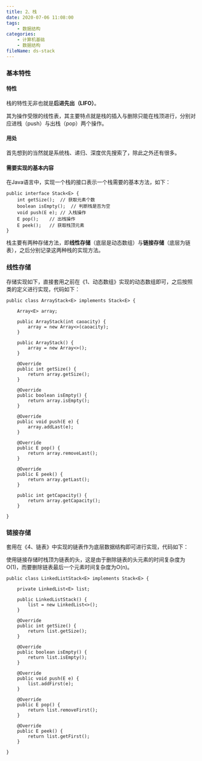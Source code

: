 ```yaml
---
title: 2、栈
date: 2020-07-06 11:08:00
tags:
	- 数据结构
categories:
	- 计算机基础
	- 数据结构
fileName: ds-stack
---
```


### 基本特性

#### 特性

栈的特性无非也就是**后进先出（LIFO）**。

其为操作受限的线性表，其主要特点就是栈的插入与删除只能在栈顶进行，分别对应进栈（push）与出栈（pop）两个操作。

#### 用处

首先想到的当然就是系统栈、递归、深度优先搜索了，除此之外还有很多。

#### 需要实现的基本内容

在Java语言中，实现一个栈的接口表示一个栈需要的基本方法，如下：

```
public interface Stack<E> {
    int getSize();	// 获取元素个数
    boolean isEmpty();	// 判断栈是否为空
    void push(E e);	// 入栈操作
    E pop();	// 出栈操作
    E peek();	// 获取栈顶元素
}
```

栈主要有两种存储方法，即**线性存储**（底层是动态数组）与**链接存储**（底层为链表），之后分别记录这两种栈的实现方法。



### 线性存储

存储实现如下，直接套用之前在《1、动态数组》实现的动态数组即可，之后按照类的定义进行实现，代码如下：

```
public class ArrayStack<E> implements Stack<E> {

    Array<E> array;

    public ArrayStack(int caoacity) {
        array = new Array<>(caoacity);
    }

    public ArrayStack() {
        array = new Array<>();
    }

    @Override
    public int getSize() {
        return array.getSize();
    }

    @Override
    public boolean isEmpty() {
        return array.isEmpty();
    }

    @Override
    public void push(E e) {
        array.addLast(e);
    }

    @Override
    public E pop() {
        return array.removeLast();
    }

    @Override
    public E peek() {
        return array.getLast();
    }

    public int getCapacity() {
        return array.getCapacity();
    }

}
```



### 链接存储

套用在《4、链表》中实现的链表作为底层数据结构即可进行实现，代码如下：

使用链接存储时栈顶为链表的头，这是由于删除链表的头元素的时间复杂度为O(1)，而要删除链表最后一个元素时间复杂度为O(n)。

```
public class LinkedListStack<E> implements Stack<E> {

    private LinkedList<E> list;

    public LinkedListStack() {
        list = new LinkedList<>();
    }

    @Override
    public int getSize() {
        return list.getSize();
    }

    @Override
    public boolean isEmpty() {
        return list.isEmpty();
    }

    @Override
    public void push(E e) {
        list.addFirst(e);
    }

    @Override
    public E pop() {
        return list.removeFirst();
    }

    @Override
    public E peek() {
        return list.getFirst();
    }

}
```
